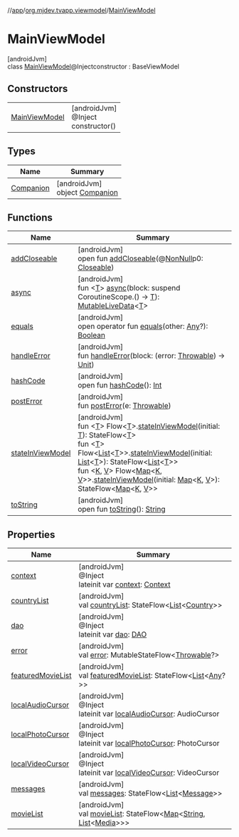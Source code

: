 //[app](../../../index.md)/[org.mjdev.tvapp.viewmodel](../index.md)/[MainViewModel](index.md)

# MainViewModel

[androidJvm]\
class [MainViewModel](index.md)@Injectconstructor : BaseViewModel

## Constructors

| | |
|---|---|
| [MainViewModel](-main-view-model.md) | [androidJvm]<br>@Inject<br>constructor() |

## Types

| Name | Summary |
|---|---|
| [Companion](-companion/index.md) | [androidJvm]<br>object [Companion](-companion/index.md) |

## Functions

| Name | Summary |
|---|---|
| [addCloseable](index.md#264516373%2FFunctions%2F-912451524) | [androidJvm]<br>open fun [addCloseable](index.md#264516373%2FFunctions%2F-912451524)(@[NonNull](https://developer.android.com/reference/kotlin/androidx/annotation/NonNull.html)p0: [Closeable](https://developer.android.com/reference/kotlin/java/io/Closeable.html)) |
| [async](index.md#-200673142%2FFunctions%2F-912451524) | [androidJvm]<br>fun &lt;[T](index.md#-200673142%2FFunctions%2F-912451524)&gt; [async](index.md#-200673142%2FFunctions%2F-912451524)(block: suspend CoroutineScope.() -&gt; [T](index.md#-200673142%2FFunctions%2F-912451524)): [MutableLiveData](https://developer.android.com/reference/kotlin/androidx/lifecycle/MutableLiveData.html)&lt;[T](index.md#-200673142%2FFunctions%2F-912451524)&gt; |
| [equals](../../org.mjdev.tvapp.widget/-refresh-action/index.md#585090901%2FFunctions%2F-912451524) | [androidJvm]<br>open operator fun [equals](../../org.mjdev.tvapp.widget/-refresh-action/index.md#585090901%2FFunctions%2F-912451524)(other: [Any](https://kotlinlang.org/api/latest/jvm/stdlib/kotlin/-any/index.html)?): [Boolean](https://kotlinlang.org/api/latest/jvm/stdlib/kotlin/-boolean/index.html) |
| [handleError](index.md#-451859271%2FFunctions%2F-912451524) | [androidJvm]<br>fun [handleError](index.md#-451859271%2FFunctions%2F-912451524)(block: (error: [Throwable](https://kotlinlang.org/api/latest/jvm/stdlib/kotlin/-throwable/index.html)) -&gt; [Unit](https://kotlinlang.org/api/latest/jvm/stdlib/kotlin/-unit/index.html)) |
| [hashCode](../../org.mjdev.tvapp.widget/-refresh-action/index.md#1794629105%2FFunctions%2F-912451524) | [androidJvm]<br>open fun [hashCode](../../org.mjdev.tvapp.widget/-refresh-action/index.md#1794629105%2FFunctions%2F-912451524)(): [Int](https://kotlinlang.org/api/latest/jvm/stdlib/kotlin/-int/index.html) |
| [postError](index.md#-1034559276%2FFunctions%2F-912451524) | [androidJvm]<br>fun [postError](index.md#-1034559276%2FFunctions%2F-912451524)(e: [Throwable](https://kotlinlang.org/api/latest/jvm/stdlib/kotlin/-throwable/index.html)) |
| [stateInViewModel](index.md#2111298717%2FExtensions%2F-912451524) | [androidJvm]<br>fun &lt;[T](index.md#2111298717%2FExtensions%2F-912451524)&gt; Flow&lt;[T](index.md#2111298717%2FExtensions%2F-912451524)&gt;.[stateInViewModel](index.md#2111298717%2FExtensions%2F-912451524)(initial: [T](index.md#2111298717%2FExtensions%2F-912451524)): StateFlow&lt;[T](index.md#2111298717%2FExtensions%2F-912451524)&gt;<br>fun &lt;[T](index.md#2036838961%2FExtensions%2F-912451524)&gt; Flow&lt;[List](https://kotlinlang.org/api/latest/jvm/stdlib/kotlin.collections/-list/index.html)&lt;[T](index.md#2036838961%2FExtensions%2F-912451524)&gt;&gt;.[stateInViewModel](index.md#2036838961%2FExtensions%2F-912451524)(initial: [List](https://kotlinlang.org/api/latest/jvm/stdlib/kotlin.collections/-list/index.html)&lt;[T](index.md#2036838961%2FExtensions%2F-912451524)&gt;): StateFlow&lt;[List](https://kotlinlang.org/api/latest/jvm/stdlib/kotlin.collections/-list/index.html)&lt;[T](index.md#2036838961%2FExtensions%2F-912451524)&gt;&gt;<br>fun &lt;[K](index.md#79054941%2FExtensions%2F-912451524), [V](index.md#79054941%2FExtensions%2F-912451524)&gt; Flow&lt;[Map](https://kotlinlang.org/api/latest/jvm/stdlib/kotlin.collections/-map/index.html)&lt;[K](index.md#79054941%2FExtensions%2F-912451524), [V](index.md#79054941%2FExtensions%2F-912451524)&gt;&gt;.[stateInViewModel](index.md#79054941%2FExtensions%2F-912451524)(initial: [Map](https://kotlinlang.org/api/latest/jvm/stdlib/kotlin.collections/-map/index.html)&lt;[K](index.md#79054941%2FExtensions%2F-912451524), [V](index.md#79054941%2FExtensions%2F-912451524)&gt;): StateFlow&lt;[Map](https://kotlinlang.org/api/latest/jvm/stdlib/kotlin.collections/-map/index.html)&lt;[K](index.md#79054941%2FExtensions%2F-912451524), [V](index.md#79054941%2FExtensions%2F-912451524)&gt;&gt; |
| [toString](../../org.mjdev.tvapp.widget/-refresh-action/index.md#1616463040%2FFunctions%2F-912451524) | [androidJvm]<br>open fun [toString](../../org.mjdev.tvapp.widget/-refresh-action/index.md#1616463040%2FFunctions%2F-912451524)(): [String](https://kotlinlang.org/api/latest/jvm/stdlib/kotlin/-string/index.html) |

## Properties

| Name | Summary |
|---|---|
| [context](context.md) | [androidJvm]<br>@Inject<br>lateinit var [context](context.md): [Context](https://developer.android.com/reference/kotlin/android/content/Context.html) |
| [countryList](country-list.md) | [androidJvm]<br>val [countryList](country-list.md): StateFlow&lt;[List](https://kotlinlang.org/api/latest/jvm/stdlib/kotlin.collections/-list/index.html)&lt;[Country](../../org.mjdev.tvapp.data.local/-country/index.md)&gt;&gt; |
| [dao](dao.md) | [androidJvm]<br>@Inject<br>lateinit var [dao](dao.md): [DAO](../../org.mjdev.tvapp.database/-d-a-o/index.md) |
| [error](index.md#-1585900825%2FProperties%2F-912451524) | [androidJvm]<br>val [error](index.md#-1585900825%2FProperties%2F-912451524): MutableStateFlow&lt;[Throwable](https://kotlinlang.org/api/latest/jvm/stdlib/kotlin/-throwable/index.html)?&gt; |
| [featuredMovieList](featured-movie-list.md) | [androidJvm]<br>val [featuredMovieList](featured-movie-list.md): StateFlow&lt;[List](https://kotlinlang.org/api/latest/jvm/stdlib/kotlin.collections/-list/index.html)&lt;[Any](https://kotlinlang.org/api/latest/jvm/stdlib/kotlin/-any/index.html)?&gt;&gt; |
| [localAudioCursor](local-audio-cursor.md) | [androidJvm]<br>@Inject<br>lateinit var [localAudioCursor](local-audio-cursor.md): AudioCursor |
| [localPhotoCursor](local-photo-cursor.md) | [androidJvm]<br>@Inject<br>lateinit var [localPhotoCursor](local-photo-cursor.md): PhotoCursor |
| [localVideoCursor](local-video-cursor.md) | [androidJvm]<br>@Inject<br>lateinit var [localVideoCursor](local-video-cursor.md): VideoCursor |
| [messages](messages.md) | [androidJvm]<br>val [messages](messages.md): StateFlow&lt;[List](https://kotlinlang.org/api/latest/jvm/stdlib/kotlin.collections/-list/index.html)&lt;[Message](../../org.mjdev.tvapp.data.local/-message/index.md)&gt;&gt; |
| [movieList](movie-list.md) | [androidJvm]<br>val [movieList](movie-list.md): StateFlow&lt;[Map](https://kotlinlang.org/api/latest/jvm/stdlib/kotlin.collections/-map/index.html)&lt;[String](https://kotlinlang.org/api/latest/jvm/stdlib/kotlin/-string/index.html), [List](https://kotlinlang.org/api/latest/jvm/stdlib/kotlin.collections/-list/index.html)&lt;[Media](../../org.mjdev.tvapp.data.local/-media/index.md)&gt;&gt;&gt; |
